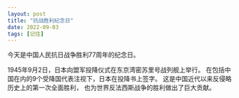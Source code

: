 ```yaml
---
layout: post
title: "抗战胜利纪念日"
date: 2022-09-03
tags: [记住]
---
```


今天是中国人民抗日战争胜利77周年的纪念日。

1945年9月2日，日本向盟军投降仪式在东京湾密苏里号战列舰上举行。
在包括中国在内的9个受降国代表注视下，日本在投降书上签字。
这是中国近代以来反侵略历史上的第一次全面胜利，
也为世界反法西斯战争的胜利做出了巨大贡献。


<!-- more -->

